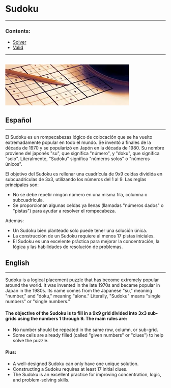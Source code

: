 # Sudoku
---
### Contents:
- [Solver](Solver)
- [Valid](Valid)
---
![](img/sudoku.jpeg)
---

## Español
---
El Sudoku es un rompecabezas lógico de colocación que se ha vuelto extremadamente popular en todo el mundo. Se inventó a finales de la década de 1970 y se popularizó en Japón en la década de 1980. Su nombre proviene del japonés "su", que significa "número", y "doku", que significa "solo". Literalmente, "Sudoku" significa "números solos" o "números únicos".


El objetivo del Sudoku es rellenar una cuadrícula de 9x9 celdas dividida en subcuadrículas de 3x3, utilizando los números del 1 al 9. Las reglas principales son:
- No se debe repetir ningún número en una misma fila, columna o subcuadrícula.
- Se proporcionan algunas celdas ya llenas (llamadas "números dados" o "pistas") para ayudar a resolver el rompecabeza.


Además:
- Un Sudoku bien planteado solo puede tener una solución única.
- La construcción de un Sudoku requiere al menos 17 pistas iniciales.
- El Sudoku es una excelente práctica para mejorar la concentración, la lógica y las habilidades de resolución de problemas.

## English
---
Sudoku is a logical placement puzzle that has become extremely popular around the world. It was invented in the late 1970s and became popular in Japan in the 1980s. Its name comes from the Japanese "su," meaning "number," and "doku," meaning "alone." Literally, "Sudoku" means "single numbers" or "single numbers."

#### The objective of the Sudoku is to fill in a 9x9 grid divided into 3x3 sub-grids using the numbers 1 through 9. The main rules are:

- No number should be repeated in the same row, column, or sub-grid.
- Some cells are already filled (called "given numbers" or "clues") to help solve the puzzle.

#### Plus:
- A well-designed Sudoku can only have one unique solution.
- Constructing a Sudoku requires at least 17 initial clues.
- The Sudoku is an excellent practice for improving concentration, logic, and problem-solving skills.
